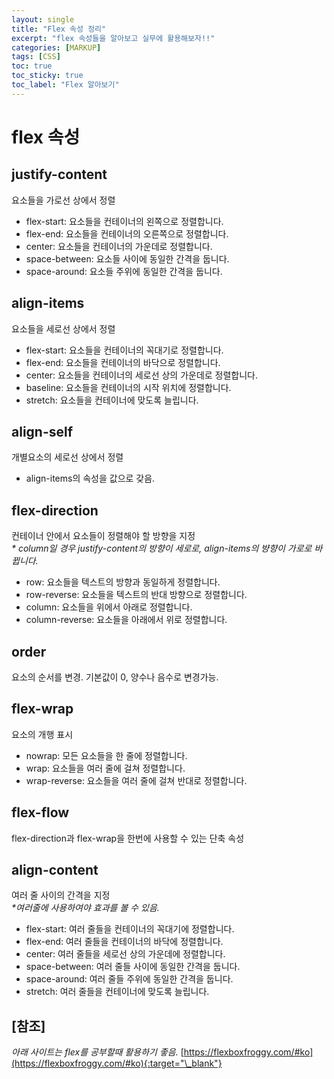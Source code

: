 ```yaml
---
layout: single
title: "Flex 속성 정리"
excerpt: "flex 속성들을 알아보고 실무에 활용해보자!!"
categories: [MARKUP]
tags: [CSS]
toc: true
toc_sticky: true
toc_label: "Flex 알아보기"
---
```


# flex 속성

## justify-content

요소들을 가로선 상에서 정렬

- flex-start: 요소들을 컨테이너의 왼쪽으로 정렬합니다.
- flex-end: 요소들을 컨테이너의 오른쪽으로 정렬합니다.
- center: 요소들을 컨테이너의 가운데로 정렬합니다.
- space-between: 요소들 사이에 동일한 간격을 둡니다.
- space-around: 요소들 주위에 동일한 간격을 둡니다.

## align-items

요소들을 세로선 상에서 정렬

- flex-start: 요소들을 컨테이너의 꼭대기로 정렬합니다.
- flex-end: 요소들을 컨테이너의 바닥으로 정렬합니다.
- center: 요소들을 컨테이너의 세로선 상의 가운데로 정렬합니다.
- baseline: 요소들을 컨테이너의 시작 위치에 정렬합니다.
- stretch: 요소들을 컨테이너에 맞도록 늘립니다.

## align-self

개별요소의 세로선 상에서 정렬

- align-items의 속성을 값으로 갖음.

## flex-direction

컨테이너 안에서 요소들이 정렬해야 할 방향을 지정   
_\* column일 경우 justify-content의 방향이 세로로, align-items의 뱡향이 가로로 바뀝니다._

- row: 요소들을 텍스트의 방향과 동일하게 정렬합니다.
- row-reverse: 요소들을 텍스트의 반대 방향으로 정렬합니다.
- column: 요소들을 위에서 아래로 정렬합니다.
- column-reverse: 요소들을 아래에서 위로 정렬합니다.

## order

요소의 순서를 변경. 기본값이 0, 양수나 음수로 변경가능.

## flex-wrap

요소의 개행 표시

- nowrap: 모든 요소들을 한 줄에 정렬합니다.
- wrap: 요소들을 여러 줄에 걸쳐 정렬합니다.
- wrap-reverse: 요소들을 여러 줄에 걸쳐 반대로 정렬합니다.

## flex-flow

flex-direction과 flex-wrap을 한번에 사용할 수 있는 단축 속성

## align-content

여러 줄 사이의 간격을 지정   
_\*여러줄에 사용하여야 효과를 볼 수 있음._

- flex-start: 여러 줄들을 컨테이너의 꼭대기에 정렬합니다.
- flex-end: 여러 줄들을 컨테이너의 바닥에 정렬합니다.
- center: 여러 줄들을 세로선 상의 가운데에 정렬합니다.
- space-between: 여러 줄들 사이에 동일한 간격을 둡니다.
- space-around: 여러 줄들 주위에 동일한 간격을 둡니다.
- stretch: 여러 줄들을 컨테이너에 맞도록 늘립니다.

## [참조]

_아래 사이트는 flex를 공부할때 활용하기 좋음._
[https://flexboxfroggy.com/#ko](https://flexboxfroggy.com/#ko){:target="\_blank"}
